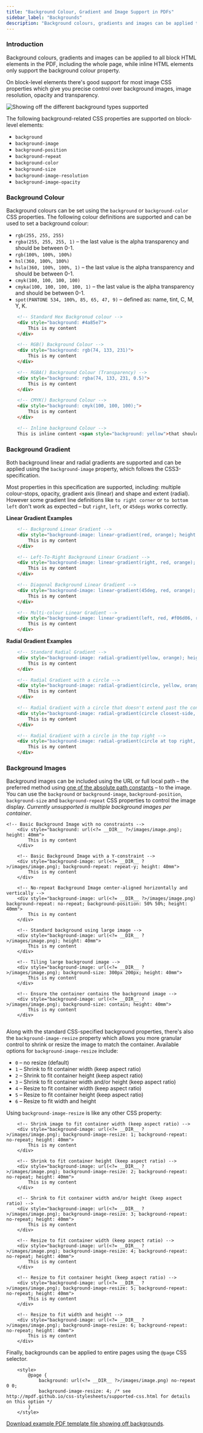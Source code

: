 ```yaml
---
title: "Background Colour, Gradient and Image Support in PDFs"
sidebar_label: "Backgrounds"
description: "Background colours, gradients and images can be applied to all block HTML elements in the PDF, including the whole page."
---
```


### Introduction 

Background colours, gradients and images can be applied to all block HTML elements in the PDF, including the whole page, while inline HTML elements only support the background colour property.

On block-level elements there's good support for most image CSS properties which give you precise control over background images, image resolution, opacity and transparency.

![Showing off the different background types supported](https://resources.gravitypdf.com/uploads/2015/11/backgrounds.png)

The following background-related CSS properties are supported on block-level elements:

-   `background`
-   `background-image`
-   `background-position`
-   `background-repeat`
-   `background-color`
-   `background-size`
-   `background-image-resolution`
-   `background-image-opacity`

### Background Colour 

Background colours can be set using the `background` or `background-color` CSS properties. The following colour definitions are supported and can be used to set a background colour:

-   `rgb(255, 255, 255)`
-   `rgba(255, 255, 255, 1)` – the last value is the alpha transparency and should be between 0-1.
-   `rgb(100%, 100%, 100%)`
-   `hsl(360, 100%, 100%)`
-   `hsla(360, 100%, 100%, 1)` – the last value is the alpha transparency and should be between 0-1.
-   `cmyk(100, 100, 100, 100)`
-   `cmyka(100, 100, 100, 100, 1)` – the last value is the alpha transparency and should be between 0-1.
-   `spot(PANTONE 534, 100%, 85, 65, 47, 9)` – defined as: name, tint, C, M, Y, K.

```html
    <!-- Standard Hex Backgronud colour -->
    <div style="background: #4a85e7">
        This is my content
    </div>

    <!-- RGB() Background Colour -->
    <div style="background: rgb(74, 133, 231)">
        This is my content
    </div>

    <!-- RGBA() Background Colour (Transparency) -->
    <div style="background: rgba(74, 133, 231, 0.5)">
        This is my content
    </div>

    <!-- CMYK() Background Colour -->
    <div style="background: cmyk(100, 100, 100);">
        This is my content
    </div>

    <!-- Inline background Colour -->
    This is inline content <span style="background: yellow">that should be highlighted</span> and go and do this.
```

### Background Gradient 

Both background linear and radial gradients are supported and can be applied using the `background-image` property, which follows the CSS3-specification.

Most properties in this specification are supported, including: multiple colour-stops, opacity, gradient axis (linear) and shape and extent (radial). However some gradient line definitions like `to right corner` or `to bottom left` don't work as expected – but `right`, `left`, or `45degs` works correctly.

**Linear Gradient Examples**

```html
    <!-- Background Linear Gradient -->
    <div style="background-image: linear-gradient(red, orange); height: 20mm">
        This is my content
    </div>

    <!-- Left-To-Right Background Linear Gradient -->
    <div style="background-image: linear-gradient(right, red, orange); height: 20mm">
        This is my content
    </div>

    <!-- Diagonal Background Linear Gradient -->
    <div style="background-image: linear-gradient(45deg, red, orange); height: 20mm">
        This is my content
    </div>

    <!-- Multi-colour Linear Gradient -->
    <div style="background-image: linear-gradient(left, red, #f06d06, rgb(255, 255, 0), green); height: 20mm">
        This is my content
    </div>
```

**Radial Gradient Examples**

```html
    <!-- Standard Radial Gradient -->
    <div style="background-image: radial-gradient(yellow, orange); height: 20mm">
        This is my content
    </div>

    <!-- Radial Gradient with a circle -->
    <div style="background-image: radial-gradient(circle, yellow, orange); height: 20mm">
        This is my content
    </div>

    <!-- Radial Gradient with a circle that doesn't extend past the container -->
    <div style="background-image: radial-gradient(circle closest-side, yellow, orange); height: 20mm">
        This is my content
    </div>

    <!-- Radial Gradient with a circle in the top right -->
    <div style="background-image: radial-gradient(circle at top right, yellow, orange); height: 20mm">
        This is my content
    </div>
```

### Background Images 

Background images can be included using the URL or full local path – the preferred method using [one of the absolute path constants](development-helper-parameters.md#useful-paths-and-urls) – to the image. You can use the `background` or `background-image`, `background-position`, `background-size` and `background-repeat` CSS properties to control the image display. *Currently unsupported is multiple background images per container*.

```
<!-- Basic Background Image with no constraints -->
	<div style="background: url(<?= __DIR__ ?>/images/image.png); height: 40mm">
		This is my content
	</div>
	
	<!-- Basic Background Image with a Y-constraint -->
	<div style="background-image: url(<?= __DIR__ ?>/images/image.png); background-repeat: repeat-y; height: 40mm">
		This is my content
	</div>
	
	<!-- No-repeat Background Image center-aligned horizontally and vertically -->
	<div style="background-image: url(<?= __DIR__ ?>/images/image.png) background-repeat: no-repeat; background-position: 50% 50%; height: 40mm">
		This is my content
	</div>
	
	<!-- Standard background using large image -->
	<div style="background-image: url(<?= __DIR__ ?>/images/image.png); height: 40mm">
		This is my content
	</div>
	
	<!-- Tiling large background image -->
	<div style="background-image: url(<?= __DIR__ ?>/images/image.png); background-size: 300px 200px; height: 40mm">
		This is my content
	</div>
	
	<!-- Ensure the container contains the background image -->
	<div style="background-image: url(<?= __DIR__ ?>/images/image.png); background-size: contain; height: 40mm">
		This is my content
	</div>


```

Along with the standard CSS-specified background properties, there's also the `background-image-resize` property which allows you more granular control to shrink or resize the image to match the container. Available options for `background-image-resize` include:

-   `0` – no resize (default)
-   `1` – Shrink to fit container width (keep aspect ratio)
-   `2` – Shrink to fit container height (keep aspect ratio)
-   `3` – Shrink to fit container width and/or height (keep aspect ratio)
-   `4` – Resize to fit container width (keep aspect ratio)
-   `5` – Resize to fit container height (keep aspect ratio)
-   `6` – Resize to fit width and height

Using `background-image-resize` is like any other CSS property:

```
	<!-- Shrink image to fit container width (keep aspect ratio) -->
	<div style="background-image: url(<?= __DIR__ ?>/images/image.png); background-image-resize: 1; background-repeat: no-repeat; height: 40mm">
		This is my content
	</div>
	
	<!-- Shrink to fit container height (keep aspect ratio) -->
	<div style="background-image: url(<?= __DIR__ ?>/images/image.png); background-image-resize: 2; background-repeat: no-repeat; height: 40mm">
		This is my content
	</div>
	
	<!-- Shrink to fit container width and/or height (keep aspect ratio) -->
	<div style="background-image: url(<?= __DIR__ ?>/images/image.png); background-image-resize: 3; background-repeat: no-repeat; height: 40mm">
		This is my content
	</div>
	
	<!-- Resize to fit container width (keep aspect ratio) -->
	<div style="background-image: url(<?= __DIR__ ?>/images/image.png); background-image-resize: 4; background-repeat: no-repeat; height: 40mm">
		This is my content
	</div>
	
	<!-- Resize to fit container height (keep aspect ratio) -->
	<div style="background-image: url(<?= __DIR__ ?>/images/image.png); background-image-resize: 5; background-repeat: no-repeat; height: 40mm">
		This is my content
	</div>
	
	<!-- Resize to fit width and height -->
	<div style="background-image: url(<?= __DIR__ ?>/images/image.png); background-image-resize: 6; background-repeat: no-repeat; height: 40mm">
		This is my content
	</div>
```

Finally, backgrounds can be applied to entire pages using the `@page` CSS selector.

```
	<style>
		@page {
			background: url(<?= __DIR__ ?>/images/image.png) no-repeat 0 0;
			background-image-resize: 4; /* see http://mpdf.github.io/css-stylesheets/supported-css.html for details on this option */
		}
	</style>
```

[Download example PDF template file showing off backgrounds](https://gist.github.com/jakejackson1/3dd390739b21292a1c20).
